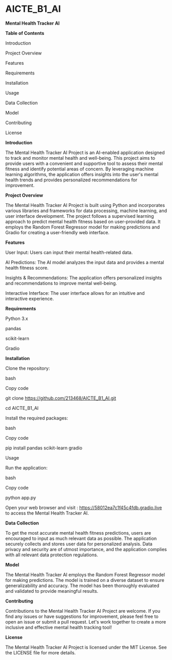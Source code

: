 # AICTE_B1_AI
****Mental Health Tracker AI****

**Table of Contents**

Introduction

Project Overview

Features

Requirements

Installation

Usage

Data Collection

Model

Contributing

License

**Introduction**

The Mental Health Tracker AI Project is an AI-enabled application designed to track and monitor mental health and well-being. This project aims to provide users with a convenient and supportive tool to assess their mental fitness and identify potential areas of concern. By leveraging machine learning algorithms, the application offers insights into the user's mental health trends and provides personalized recommendations for improvement.

**Project Overview**

The Mental Health Tracker AI Project is built using Python and incorporates various libraries and frameworks for data processing, machine learning, and user interface development. The project follows a supervised learning approach to predict mental health fitness based on user-provided data. It employs the Random Forest Regressor model for making predictions and Gradio for creating a user-friendly web interface.

**Features**

User Input: Users can input their mental health-related data.

AI Predictions: The AI model analyzes the input data and provides a mental health fitness score.

Insights & Recommendations: The application offers personalized insights and recommendations to improve mental well-being.

Interactive Interface: The user interface allows for an intuitive and interactive experience.

**Requirements**

Python 3.x

pandas

scikit-learn

Gradio

**Installation**

Clone the repository:

bash

Copy code

git clone https://github.com/213468/AICTE_B1_AI.git

cd AICTE_B1_AI

Install the required packages:

bash

Copy code

pip install pandas scikit-learn gradio

Usage

Run the application:
 
bash

Copy code

python app.py

Open your web browser and visit : https://58012ea7c1f45c4fdb.gradio.live to access the Mental Health Tracker AI.


**Data Collection**

To get the most accurate mental health fitness predictions, users are encouraged to input as much relevant data as possible. The application securely collects and stores user data for personalized analysis. Data privacy and security are of utmost importance, and the application complies with all relevant data protection regulations.

**Model**

The Mental Health Tracker AI employs the Random Forest Regressor model for making predictions. The model is trained on a diverse dataset to ensure generalizability and accuracy. The model has been thoroughly evaluated and validated to provide meaningful results.

**Contributing**

Contributions to the Mental Health Tracker AI Project are welcome. If you find any issues or have suggestions for improvement, please feel free to open an issue or submit a pull request. Let's work together to create a more inclusive and effective mental health tracking tool!

**License**

The Mental Health Tracker AI Project is licensed under the MIT License. See the LICENSE file for more details.
